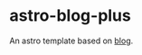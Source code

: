 # astro-blog-plus
An astro template based on <a href="https://github.com/withastro/templates/tree/main/templates/blog" target="_blank" rel="noopener">blog</a>.
